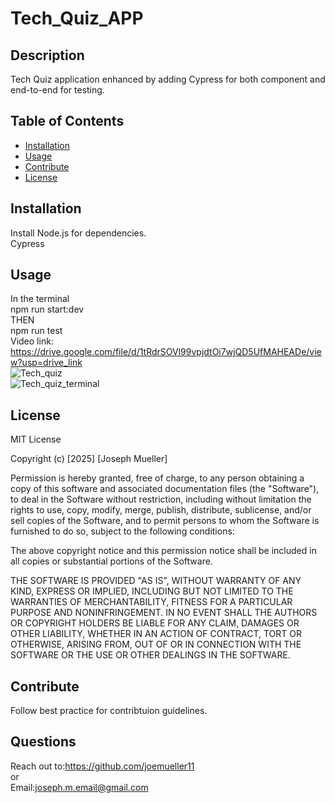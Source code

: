 # Tech_Quiz_APP
## Description
Tech Quiz application enhanced by adding Cypress for both component and end-to-end for testing.


## Table of Contents
- [Installation](#installation)
- [Usage](#usage)
- [Contribute](#contribute)
- [License](#license)

## Installation
Install Node.js for dependencies. <br/>
Cypress<br/>


## Usage
In the terminal<br/>
npm run start:dev<br/>
THEN<br/>
npm run test<br/>
Video link: https://drive.google.com/file/d/1tRdrSOVl99vpjdtOi7wjQD5UfMAHEADe/view?usp=drive_link<br/>
![Tech_quiz](https://github.com/user-attachments/assets/08523435-84a9-43c5-970e-c6c61cf81e29)<br/>
![Tech_quiz_terminal](https://github.com/user-attachments/assets/f2a63148-43ec-4d44-9ca1-a176384109c0)


## License

MIT License

Copyright (c) [2025] [Joseph Mueller]

Permission is hereby granted, free of charge, to any person obtaining a copy
of this software and associated documentation files (the "Software"), to deal
in the Software without restriction, including without limitation the rights
to use, copy, modify, merge, publish, distribute, sublicense, and/or sell
copies of the Software, and to permit persons to whom the Software is
furnished to do so, subject to the following conditions:

The above copyright notice and this permission notice shall be included in all
copies or substantial portions of the Software.

THE SOFTWARE IS PROVIDED "AS IS", WITHOUT WARRANTY OF ANY KIND, EXPRESS OR
IMPLIED, INCLUDING BUT NOT LIMITED TO THE WARRANTIES OF MERCHANTABILITY,
FITNESS FOR A PARTICULAR PURPOSE AND NONINFRINGEMENT. IN NO EVENT SHALL THE
AUTHORS OR COPYRIGHT HOLDERS BE LIABLE FOR ANY CLAIM, DAMAGES OR OTHER
LIABILITY, WHETHER IN AN ACTION OF CONTRACT, TORT OR OTHERWISE, ARISING FROM,
OUT OF OR IN CONNECTION WITH THE SOFTWARE OR THE USE OR OTHER DEALINGS IN THE
SOFTWARE.

## Contribute
Follow best practice for contribtuion guidelines.

## Questions 
Reach out to:https://github.com/joemueller11 <br/>
or <br/>
Email:joseph.m.email@gmail.com 
